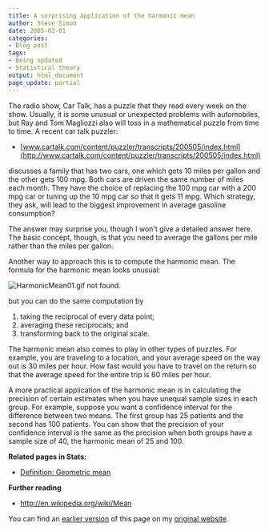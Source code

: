 ```yaml
---
title: A surprising application of the harmonic mean
author: Steve Simon
date: 2005-02-01
categories:
- Blog post
tags:
- Being updated
- Statistical theory
output: html_document
page_update: partial
---
```

The radio show, Car Talk, has a puzzle that they read every week on the
show. Usually, it is some unusual or unexpected problems with
automobiles, but Ray and Tom Magliozzi also will toss in a mathematical
puzzle from time to time. A recent car talk puzzler:

- [www.cartalk.com/content/puzzler/transcripts/200505/index.html](http://www.cartalk.com/content/puzzler/transcripts/200505/index.html)

discusses a family that has two cars, one which gets 10 miles per gallon
and the other gets 100 mpg. Both cars are driven the same number of
miles each month. They have the choice of replacing the 100 mpg car with
a 200 mpg car or tuning up the 10 mpg car so that it gets 11 mpg. Which
strategy, they ask, will lead to the biggest improvement in average
gasoline consumption?

The answer may surprise you, though I won't give a detailed answer
here. The basic concept, though, is that you need to average the gallons
per mile rather than the miles per gallon.

Another way to approach this is to compute the harmonic mean. The
formula for the harmonic mean looks unusual:

![HarmonicMean01.gif not found.](http://www.pmean.com/new-images/05/HarmonicMean01.png)

but you can do the same computation by

1.  taking the reciprocal of every data point;
2.  averaging these reciprocals; and
3.  transforming back to the original scale.

The harmonic mean also comes to play in other types of puzzles. For
example, you are traveling to a location, and your average speed on the
way out is 30 miles per hour. How fast would you have to travel on the
return so that the average speed for the entire trip is 60 miles per
hour.

A more practical application of the harmonic mean is in calculating the
precision of certain estimates when you have unequal sample sizes in
each group. For example, suppose you want a confidence interval for the
difference between two means. The first group has 25 patients and the
second has 100 patients. You can show that the precision of your
confidence interval is the same as the precision when both groups have a
sample size of 40, the harmonic mean of 25 and 100.

**Related pages in Stats:**

- [Definition: Geometric
mean](www.childrensmercy.org/definitions/geometric.htm)

**Further reading**

- <http://en.wikipedia.org/wiki/Mean>

You can find an [earlier version][sim1] of this page on my [original website][sim2].


[sim1]: http://www.pmean.com/05/HarmonicMean.html
[sim2]: http://www.pmean.com/original_site.html
